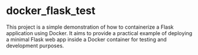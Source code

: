 # docker_flask_test
This project is a simple demonstration of how to containerize a Flask application using Docker. It aims to provide a practical example of deploying a minimal Flask web app inside a Docker container for testing and development purposes.
